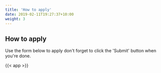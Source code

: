 ```yaml
---
title: 'How to apply'
date: 2019-02-11T19:27:37+10:00
weight: 3
---
```


## How to apply

Use the form below to apply don't forget to click the 'Submit' button when you're done.

{{< app >}}
